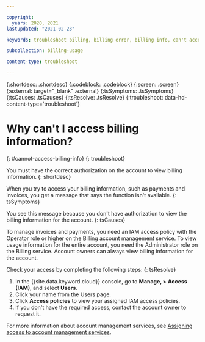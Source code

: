 ```yaml
---

copyright:
  years: 2020, 2021
lastupdated: "2021-02-23"

keywords: troubleshoot billing, billing error, billing info, can't access billing, function unavailable

subcollection: billing-usage

content-type: troubleshoot

---
```


{:shortdesc: .shortdesc}
{:codeblock: .codeblock}
{:screen: .screen}
{:external: target="_blank" .external}
{:tsSymptoms: .tsSymptoms}
{:tsCauses: .tsCauses}
{:tsResolve: .tsResolve}
{:troubleshoot: data-hd-content-type='troubleshoot'}


# Why can't I access billing information?
{: #cannot-access-billing-info}
{: troubleshoot}

You must have the correct authorization on the account to view billing information. 
{: shortdesc}

When you try to access your billing information, such as payments and invoices, you get a message that says the function isn't available.
{: tsSymptoms}

You see this message because you don't have authorization to view the billing information for the account.
{: tsCauses}

To manage invoices and payments, you need an IAM access policy with the Operator role or higher on the Billing account management service. To view usage information for the entire account, you need the Administrator role on the Billing service. Account owners can always view billing information for the account.

Check your access by completing the following steps:
{: tsResolve}

   1. In the {{site.data.keyword.cloud}} console, go to **Manage, > Access (IAM)**, and select **Users**.
   2. Click your name from the Users page.
   3. Click **Access policies** to view your assigned IAM access policies.
   4. If you don't have the required access, contact the account owner to request it.

For more information about account management services, see [Assigning access to account management services](/docs/account?topic=account-account-services).
